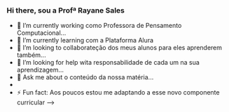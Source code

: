 ### Hi there, sou a Profª Rayane Sales ###



- 🔭 I’m currently working  como Professora de Pensamento Computacional...
- 🌱 I’m currently learning  com a Plataforma Alura 
- 👯 I’m looking to collaborateção dos meus alunos para eles aprenderem também... 
- 🤔 I’m looking for help wita responsabilidade de cada um na sua aprendizagem...
- 💬 Ask me about  o conteúdo da nossa matéria...
- 
- ⚡ Fun fact:  Aos poucos estou me adaptando a esse novo componente curricular
-->
